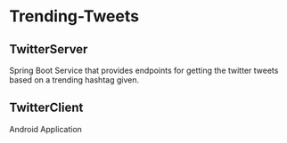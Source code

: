 # Trending-Tweets

## TwitterServer
Spring Boot Service that provides endpoints for getting the twitter tweets based on a trending hashtag given.

## TwitterClient 
Android Application 
